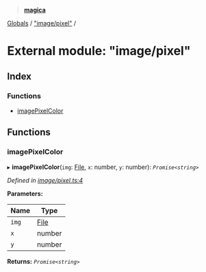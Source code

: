> **[magica](../README.md)**

[Globals](../README.md) / ["image/pixel"](_image_pixel_.md) /

# External module: "image/pixel"

## Index

### Functions

* [imagePixelColor](_image_pixel_.md#imagepixelcolor)

## Functions

###  imagePixelColor

▸ **imagePixelColor**(`img`: [File](../classes/_file_file_.file.md), `x`: number, `y`: number): *`Promise<string>`*

*Defined in [image/pixel.ts:4](https://github.com/cancerberoSgx/magica/blob/ddf46a3/src/image/pixel.ts#L4)*

**Parameters:**

Name | Type |
------ | ------ |
`img` | [File](../classes/_file_file_.file.md) |
`x` | number |
`y` | number |

**Returns:** *`Promise<string>`*